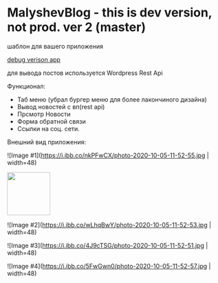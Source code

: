 # MalyshevBlog - this is dev version, not prod. ver 2 (master)

шаблон для вашего приложения

[debug verison app](http://blog.ruvem.ru/app-debug.apk)

для вывода постов используется Wordpress Rest Api

Функционал:
- Таб меню (убрал бургер меню для более лакончиного дизайна)
- Вывод новостей с вп(rest api)
- Прсмотр Новости
- Форма обратной связи
- Ссылки на соц. сети.

Внешний вид приложения:

![Image #1](https://i.ibb.co/nkPFwCX/photo-2020-10-05-11-52-55.jpg | width=48)

<img src="https://i.ibb.co/nkPFwCX/photo-2020-10-05-11-52-55.jpg" width="100">

![Image #2](https://i.ibb.co/wLhqBwY/photo-2020-10-05-11-52-53.jpg | width=48)

![Image #3](https://i.ibb.co/4J9cTSG/photo-2020-10-05-11-52-51.jpg | width=48)

![Image #4](https://i.ibb.co/5FwGwn0/photo-2020-10-05-11-52-57.jpg | width=48)


